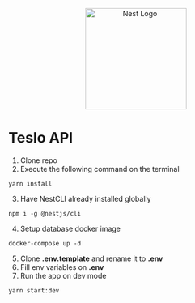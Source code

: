 <p align="center">
  <a href="http://nestjs.com/" target="blank"><img src="https://nestjs.com/img/logo-small.svg" width="200" alt="Nest Logo" /></a>
</p>

# Teslo API

1. Clone repo
2. Execute the following command on the terminal

```
yarn install
```

3. Have NestCLI already installed globally

```
npm i -g @nestjs/cli
```

4. Setup database docker image

```
docker-compose up -d
```

5. Clone **.env.template** and rename it to **.env**
6. Fill env variables on **.env**
7. Run the app on dev mode

```
yarn start:dev
```
